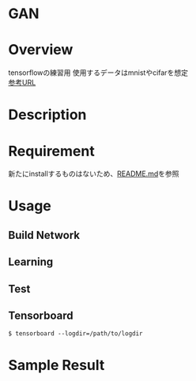 GAN
====

# Overview
tensorflowの練習用
使用するデータはmnistやcifarを想定  
[参考URL](https://github.com/katsugeneration/sngan-with-projection-tensorflow/tree/master/models)

# Description



# Requirement
新たにinstallするものはないため、[README.md](../README.md)を参照

# Usage
## Build Network


## Learning
## Test

## Tensorboard
```
$ tensorboard --logdir=/path/to/logdir
```
 
# Sample Result
